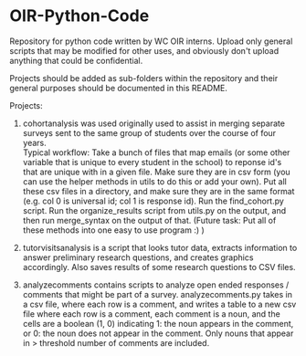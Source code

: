 # OIR-Python-Code

Repository for python code written by WC OIR interns. 
Upload only general scripts that may be modified for other
uses, and obviously don't upload anything that could
be confidential.

Projects should be added as sub-folders within the repository
and their general purposes should be documented in this README.

Projects:

1. cohortanalysis was used originally used to assist in merging separate 
surveys sent to the same group of students over the course of four years.  
Typical workflow: Take a bunch of files that map emails (or some other
variable that is unique to every student in the school) to reponse id's
that are unique with in a given file.  Make sure they are in csv form
(you can use the helper methods in utils to do this or add your own). 
Put all these csv files in a directory, and make sure they are in the 
same format (e.g. col 0 is universal id; col 1 is response id). 
Run the find_cohort.py script. Run the organize_results script from
utils.py on the output, and then run merge_syntax on the output of 
that. (Future task: Put all of these methods into one easy to use 
program :) )

2. tutorvisitsanalysis is a script that looks tutor data, extracts
information to answer preliminary research questions, and creates 
graphics accordingly.  Also saves results of some research questions
to CSV files. 

3. analyzecomments contains scripts to analyze open ended responses / 
comments that might be part of a survey. analyzecomments.py takes in a 
csv file, where each row is a comment, and writes a table to a new csv 
file where each row is a comment, each comment is a noun, and the cells are 
a boolean (1, 0) indicating 1: the noun appears in the comment, or 0: the 
noun does not appear in the  comment.  Only nouns that appear in > 
threshold number of comments are included.

